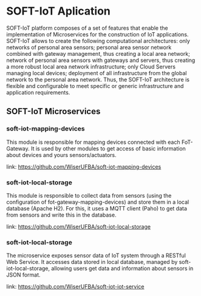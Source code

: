# SOFT-IoT Aplication

SOFT-IoT platform composes of a set of features that enable the implementation of Microservices for the construction of IoT applications. SOFT-IoT allows to create the following computational architectures: only networks of personal area sensors; personal area sensor network combined with gateway management, thus creating a local area network; network of personal area sensors with gateways and servers, thus creating a more robust local area network infrastructure; only Cloud Servers managing local devices; deployment of all infrastructure from the global network to the personal area network. Thus, the SOFT-IoT architecture is flexible and configurable to meet specific or generic infrastructure and application requirements.


## SOFT-IoT Microservices


### soft-iot-mapping-devices
This module is responsible for mapping devices connected with each FoT-Gateway. It is used by other modules to get access of basic information about devices and yours sensors/actuators.

link: https://github.com/WiserUFBA/soft-iot-mapping-devices

### soft-iot-local-storage
This module is responsible to collect data from sensors (using the configuration of fot-gateway-mapping-devices) and store them in a local database (Apache H2). For this, it uses a MQTT client (Paho) to get data from sensors and write this in the database.

link: https://github.com/WiserUFBA/soft-iot-local-storage

### soft-iot-local-storage
The microservice exposes sensor data of IoT system through a RESTful Web Service. It accesses data stored in local database, managed by soft-iot-local-storage, allowing users get data and information about sensors in JSON format.

link: https://github.com/WiserUFBA/soft-iot-iot-service

